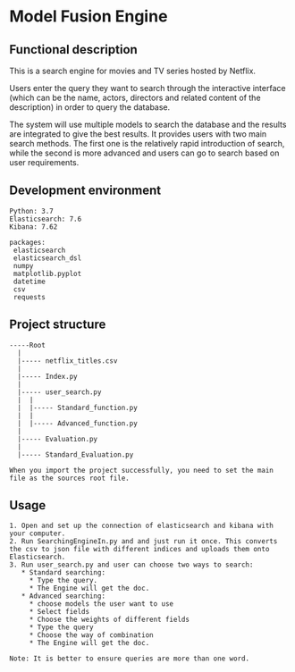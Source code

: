# Model Fusion Engine

## Functional description


This is a search engine for movies and TV series hosted by Netflix. 

Users enter the query they want to search through the interactive interface (which can be the name, actors, directors and related content of the description) in order to query the database. 

The system will use multiple models to search the database and the results are integrated to give the best results. It provides users with two main search methods. The first one is the relatively rapid introduction of search, while the second is more advanced and users can go to search based on user requirements.



## Development environment

```
Python: 3.7
Elasticsearch: 7.6
Kibana: 7.62

packages:
 elasticsearch
 elasticsearch_dsl
 numpy
 matplotlib.pyplot
 datetime
 csv
 requests
```
## Project structure


```
-----Root
  |
  |----- netflix_titles.csv
  |
  |----- Index.py
  |
  |----- user_search.py
  |  |
  |  |----- Standard_function.py
  |  |
  |  |----- Advanced_function.py
  |
  |----- Evaluation.py
  |
  |----- Standard_Evaluation.py
  
When you import the project successfully, you need to set the main file as the sources root file.
```

## Usage
```
1. Open and set up the connection of elasticsearch and kibana with your computer.
2. Run SearchingEngineIn.py and and just run it once. This converts the csv to json file with different indices and uploads them onto Elasticsearch.
3. Run user_search.py and user can choose two ways to search:
   * Standard searching:
     * Type the query.
     * The Engine will get the doc.
   * Advanced searching:
     * choose models the user want to use
     * Select fields 
     * Choose the weights of different fields
     * Type the query
     * Choose the way of combination
     * The Engine will get the doc.

Note: It is better to ensure queries are more than one word.
```

